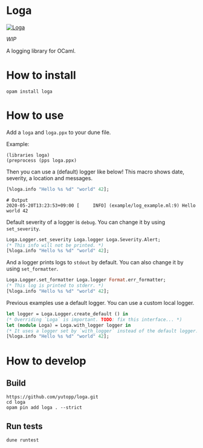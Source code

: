 # Loga

[![Loga](https://circleci.com/gh/yutopp/loga.svg?style=svg)](https://circleci.com/gh/yutopp/loga)

*WIP*

A logging library for OCaml.

# How to install

```
opam install loga
```

# How to use

Add a `loga` and `loga.ppx` to your dune file.

Example:

```
(libraries loga)
(preprocess (pps loga.ppx)
```

Then you can use a (default) logger like below! This macro shows date, severity, a location and messages.

``` ocaml
[%loga.info "Hello %s %d" "world" 42];
```

``` shell
# Output
2020-05-20T13:23:53+09:00 [     INFO] (example/log_example.ml:9) Hello world 42
```

Default severity of a logger is `debug`. You can change it by using `set_severity`.

``` ocaml
Loga.Logger.set_severity Loga.logger Loga.Severity.Alert;
(* This info will not be printed. *)
[%loga.info "Hello %s %d" "world" 42];
```

And a logger prints logs to `stdout` by default. You can also change it by using `set_formatter`.

``` ocaml
Loga.Logger.set_formatter Loga.logger Format.err_formatter;
(* This log is printed to stderr. *)
[%loga.info "Hello %s %d" "world" 42];
```

Previous examples use a default logger. You can use a custom local logger.

``` ocaml
let logger = Loga.Logger.create_default () in
(* Overriding `Loga` is important. TODO: fix this interface... *)
let (module Loga) = Loga.with_logger logger in
(* It uses a logger set by `with_logger` instead of the default logger. *)
[%loga.info "Hello %s %d" "world" 42];
```

# How to develop

## Build

```
https://github.com/yutopp/loga.git
cd loga
opam pin add loga . --strict
```

## Run tests
``` 
dune runtest
```
